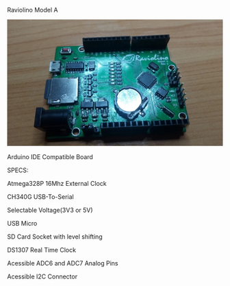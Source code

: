 Raviolino Model A

![alt text](https://github.com/MiguelAReis/Raviolino/blob/master/Model%20A/Rev%201/Schematic/Raviolino.jpg?raw=true)

Arduino IDE Compatible Board

SPECS:

Atmega328P 16Mhz External Clock

CH340G USB-To-Serial

Selectable Voltage(3V3 or 5V)

USB Micro

SD Card Socket with level shifting

DS1307 Real Time Clock

Acessible ADC6 and ADC7 Analog Pins

Acessible I2C Connector
